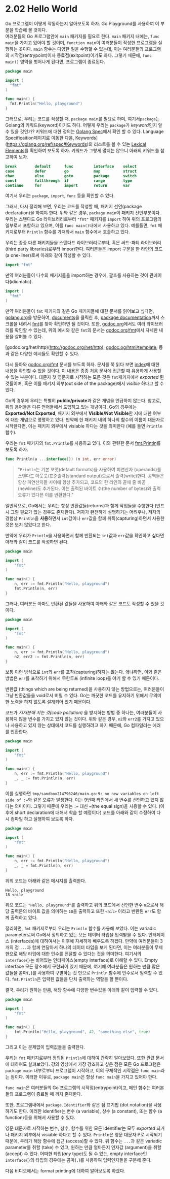 # 2.02 Hello World

Go 프로그램이 어떻게 작동하는지 알아보도록 하자.
Go Playground를 사용하여 이 부분을 학습해 볼 것이다.  
여러분들의 Go 프로그램안에 `main` 패키지를 필요로 한다.
`main` 패키지 내에는, `func main`을 가지고 있어야 할 것이며, `function main`이 여러분들이 작성한 프로그램을 실행하는 곳이다.
`main` 함수는 다양한 일을 수행할 수 있는데, 이는 여러분들의 프로그램의 시작점(entrypoint)이자 종료점(exitpoint)이기도 하다.
그렇기 때문에, `func main()` 영역을 벗어나게 된다면, 프로그램이 종료된다.  

```go
package main

import (
  "fmt"
)

func main() {
  fmt.Println("Hello, playground")
}
```

그러므로, 우리는 코드를 작성할 때, `package main`를 필요로 하며, 여기서`package`는 Golang의 키워드(keyword)이기도 하다.
어뗗게 우리는 `package`가 *keyword*인지 알 수 있을 것인가?
키워드에 대한 정의는 [Golang Spec](https://golang.org/ref/spec)에서 확인 할 수 있다.
Language Specificaition페이지로 이동한 다음, Keywords](https://golang.org/ref/spec#Keywords)의 리스트를 볼 수 있는 [Lexical Elements](https://golang.org/ref/spec#Lexical_elements)를 확인하여 보도록 하자.
키워드가 그렇게 많지는 않으니 아래의 키워드를 참고하여 보자.  

```go
break        default      func         interface    select
case         defer        go           map          struct
chan         else         goto         package      switch
const        fallthrough  if           range        type
continue     for          import       return       var
```

여기서 우리는 `package`, `import`, `func` 등을 확인할 수 있다.  

그래서, 다시 정리해 보면, 우리는 코드를 작성할 때, 패키지 선언(package declaration)을 하여야 한다.
위와 같은 경우, `package main`이 패키지 선언부분이다.
우리는 스탠다드 Go 라이브러리로부터 `"fmt"` 패키지를 `import` 하여 위의 프로그램의 일부로서 포함하고 있으며, 이를 `func main()`내에서 사용하고 있다.
예를들면, `fmt` 패키지로부터 `Println` 함수를 가져와서 `main` 함수에서 호출하고 있다.  

우리는 종종 다른 패키지들을 스탠다드 라이브러리로부터, 혹은 써드-파티 라이브러리 (third party libraries)로부터 import한다.
여러분들은 import 구문을 한 라인의 코드 (a one-liner)로써 아래와 같이 작성할 수 있다.  

```go
import "fmt"
```

만약 여러분들이 다수의 패키지들을 import하는 경우에, 괄호를 사용하는 것이 관례이다(idiomatic).  

```go
import (
  "fmt"
)
```

만약 여러분들이 `fmt` 패키지와 같은 Go 패키지들에 대한 문서를 읽어보고 싶다면, [golang.org](https://golang.org/)을 방문하여, [documents](https://golang.org/doc/)을 클릭한 후, [package documentation](https://golang.org/pkg/)까지 스크롤을 내려서 [fmt](https://golang.org/pkg/fmt/)를 찾아 확인하면 될 것이다.
또한, [godoc.org](http://godoc.org)에서도 여러 라이브러리를 확인할 수 있는데, 위의 예시와 같은 `fmt`의 문서는 [godoc.org/fmt](http://godoc.org/fmt)에서 자세한 내용을 살펴볼 수 있다.  

[godoc.org/het/http)(http://godoc.org/net/http), [godoc.og/html/template](http://godoc.org/html/template), 등과 같은 다양한 예시들도 확인할 수 있다.  
  
다시 돌아와 [godoc.org/fmt](http://godoc.org/fmt)  문서를 보도록 하자.
문서를 쭉 읽다 보면 [index](https://golang.org/pkg/fmt/#pkg-index)에 대한 내용을 확인할 수 있을 것이다.
이 내용은 종종 처음 문서에 접근할 때 유용하게 사용할 수 있는 부분이다.
대문자 첫 영문자로 시작하는 모든 것은 `fmt`패키지에서 _exported_ 된 것들이며, 혹은 이를 패키지 외부(out side of the package)에서 _visible_ 하다고 할 수 있다.  

Go의 경우에 우리는 특별히 **public/private**과 같은 개념을 언급하지 않는다.
참고로, 위의 용어들은 다른 언어들에서 도입하고 있는 개념이다.
Go의 경우에는 **Exported/Not Exported**, 패키지 외부에서 **Visible/Not Visible**한 지에 대한 여부에 대한 개념으로 명명하고 있다.
만약에 한 패키지 내의 하나의 함수의 이름이 대문자로 시작한다면, 이는 패키지 외부에서 visiable 하다는 것을 의미한다 (예를 들면 `Println` 함수).  
  
우리는 `fmt` 패키지의 `fmt.Println`를 사용하고 있다.
이와 관련한 문서 [fmt.Println](http://godoc.org/fmt#Println)를 보도록 하자.  

```go
func Println(a ...interface{}) (n int, err error)
```

>"`Println`는 기본 포맷(default formats)을 사용하여 피연산자 (operands)를 스탠다드 아웃풋/표준출력(standard output)으로서 출력(write)한다. 공백들은 항상 피연산자들 사이에 항상 추가되고, 코드의 한 라인의 끝에 줄 바꿈 (newline)도 추가된다. 이는 출력된 바이트 수(the number of bytes)와 출력 오류가 있다믄 이를 반환한다."

일반적으로, Go에서는 우리는 항상 반환값들(returns)과 함께 작업들을 수행한다 (반드시 그럴 필요가 없는 경우도 존재한다).
저자가 완전하게 설명하기는 어려우나, 저자의 경험상 `Println`을 **사용**하면서 `int`값이나 `err`값을 함께 취득(capturing)하면서 사용한 것은 보지 않았다고 한다.  
  
만약에 우리가 `Println`을 사용하면서 함께 반환되는 `int`값과 `err`값을 확인하고 싶다면 아래와 같이 코드를 작성하면 된다.  

```go
package main

import (
	"fmt"
)

func main() {
	n, err := fmt.Println("Hello, playground")
	fmt.Println(n, err)
}
```

그러나, 여러분든 아마도 반환된 값들을 사용하여 아래와 같은 코드도 작성할 수 있을 것이다.  

```go
package main

import (
	"fmt"
)

func main() {
	n, err := fmt.Println("Hello, playground")
	n2, err2 := fmt.Println(n, err)
}
```

보통 이런 방식으로 `int`와 `err`를 포착(capturing)하지는 않는다.
왜냐하면, 이와 같은 방법은 `err`를 포착하기 위해서 무한루프 (infinite loop)를 야기 할 수 있기 때문이다.  

반환값 (things which are being returned)을 사용하지 않는 방법으로는, 여러분들이 그냥 반환값들을 void로서 버릴 수 있다.
Go는 깨끗한 코드를 유지하기 위해서 무의미한 노력을 하지 않도록 설계되어 있기 때문이다.  

코드가 _지저분해 지는 것(code pollution)_ 을 방지하는 방법 중 하나는, 여러분들이 사용하지 않을 변수를 가지고 있지 않는 것이다.
위와 같은 경우, `n2`와 `err2`를 가지고 있으나 사용하고 있지 않는 상태에서 코드를 실행하려고 하기 때문에, Go 컴파일러는 에러를 반환한다.  

```go
package main

import (
	"fmt"
)

func main() {
	n, err := fmt.Println("Hello, playground")	
	_, _ := fmt.Println(n, err)
}
```

이를 실행하면 `tmp/sandbox214796246/main.go:9: no new variables on left side of :=`와 같은 오류가 발생한다.
이는 9번째 라인에서 새 변수를 선언하고 있지 않다는 의미이다.
그렇기 때문에 우리는 `:=` 대신 `=`(the equal sign)을 사용할 수 있다. (이후에 short declaration에 대해서 학습 할 예정이다)
코드를 아래와 같이 수정하여 다시 컴파일 하고 실행하여 보도록 하자.  

```go
package main

import (
	"fmt"
)

func main() {
	n, err := fmt.Println("Hello, playground")
	_, _ = fmt.Println(n, err)
}
```

위의 코드는 아래와 같은 메시지를 출력한다.  

```console
Hello, playground
18 <nil>
```

위으 코드는 `"Hello, playground"`를 출력하고 위의 코드에서 선언한 변수 `n`으로서 해당 출력문의 바이트 값을 의미하는 `18`을 출력하고 또한 `<nil>` 이라고 반환된 `err`도 함께 출력하고 있다.  

정리하면, `fmt` 패키지로부터 우리는 `Println` 함수를 사용해 보았다.
이는 variadic parameter로써 Go에서 정의하고 있는 모든 데이터 타입을 입력받을 수 있다.
인터페이스 (interfaces)에 대하여서는 이후에 자세하게 배우도록 하겠다.
만약에 여러분들이 3개의 점 `...`과 함께 연달아서 하나의 데이터 타입을 보게 된다면, 이는 여러분들이 무제한으로 해당 타입에 대한 인수를 전달할 수 있다는 것을 의미한다.
여기서의 `interface{}`는 비어있는 인터페이스(empty interface)로 이해할 수 있다.
Empty interface 모든 장소에서 구현되어 있기 때문에, 여기에 여러분들은 원하는 만큼 많은 값들을 콤마(`,`)를 사용하여 구별하는 것 만으로 `Println` 함수에 인수로서 임력할 수 있다.
`fmt.Println`은 입력된 값들을 단치 출력하는 역할을 할 뿐이다.  

결국, 우리가 원하는 만큼, 해당 함수에 다양한 변수값을 아래와 같이 입력할 수 있다.  
  
```go
package main

import (
	"fmt"
)

func main() {
	fmt.Println("Hello, playground", 42, "something else", true)
}
```

그리고 이는 문제없이 입력값들을 출력한다.  

우리는 `fmt` 패키지로부터 정의된 `Println`에 대하여 간략히 알아보았다.
또한 관련 문서에 대하여도 살펴보았다.
강의 영상에서 가장 강조하고 싶은 점은 모든 Go 프로그램은 `package main` 내부로부터 프로그램이 시작하고, 이의 구체적인 시작점은 `func main`라는 점이다.
이러한 이유로, `package main`은 항상 `func main`을 가지고 있어야 한다.  

`func main`은 여러분들의 Go 프로그램의 시작점(entrypoint)이고, 메인 함수는 여러본들의 프로그램이 종료될 때 까지 존재한다.  

또한, 프로그램내에서 `package.Identifier`와 같은 점 표기법 (dot notation)을 사용하기도 한다.
이러한 identifier는 변수 (a variable), 상수 (a constant), 또는 함수 (a function)등을 위해서 사용할 수 있다.  

영문 대문자로 시작하는 변수, 상수, 함수를 위한 모든 identifier는 모두 _exported_ 되거나 패키지 외부에서 visiable 하다고 할 수 있다.
`Println`은 영문 대문자 P로 시작되기 때문에, 우리가 해당 함수에 접근 (access)할 수 있다.
위 함수는 `...`과 같은 variadic parameter를 취할 (take) 수 있고, 원하는 만큼 얼마든지 인자값 (argument)을 취할 (accept) 수 있다.
어떠한 타입(_any_ type)도 될 수 있는, empty interface인 `interface{}`의 타입의 경우에는 콤마(`,`)를 사용하여 입력인자들을 구분해 준다.  

다음 비디오에서는 format printing에 대하여 알아보도록 하겠다.